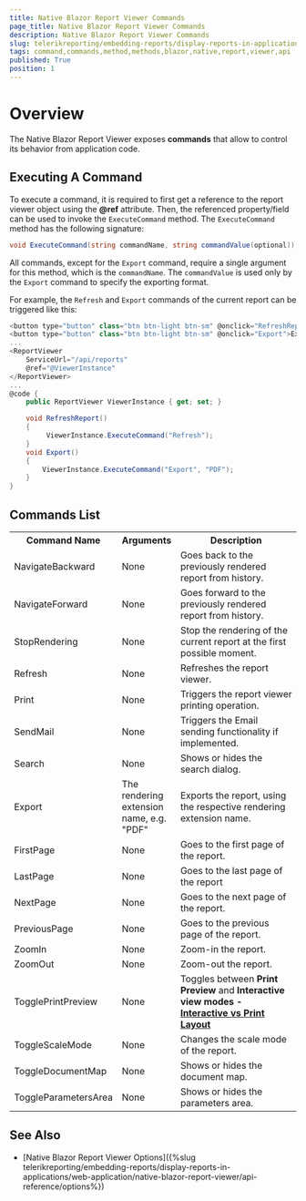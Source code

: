 ```yaml
---
title: Native Blazor Report Viewer Commands
page_title: Native Blazor Report Viewer Commands 
description: Native Blazor Report Viewer Commands
slug: telerikreporting/embedding-reports/display-reports-in-applications/web-application/native-blazor-report-viewer/api-reference/commands
tags: command,commands,method,methods,blazor,native,report,viewer,api
published: True
position: 1
---
```

<style>
table th:first-of-type {
	width: 20%;
}
table th:nth-of-type(2) {
	width: 20%;
}

table th:nth-of-type(3) {
	width: 60%;
}
</style>

# Overview

The Native Blazor Report Viewer exposes __commands__ that allow to control its behavior from application code.

## Executing A Command

To execute a command, it is required to first get a reference to the report viewer object using the __@ref__ attribute. Then, the referenced property/field can be used to invoke the `ExecuteCommand` method. The `ExecuteCommand` method has the following signature:

````C#
void ExecuteCommand(string commandName, string commandValue(optional))
````

All commands, except for the `Export` command, require a single argument for this method, which is the `commandName`. The `commandValue` is used only by the `Export` command to specify the exporting format. 

For example, the `Refresh` and `Export` commands of the current report can be triggered like this: 
    
````C#
<button type="button" class="btn btn-light btn-sm" @onclick="RefreshReport">Refresh Report</button>
<button type="button" class="btn btn-light btn-sm" @onclick="Export">Export Report to PDF</button>
...
<ReportViewer
    ServiceUrl="/api/reports"
    @ref="@ViewerInstance"
</ReportViewer>
...
@code {
    public ReportViewer ViewerInstance { get; set; } 

    void RefreshReport()
    {
         ViewerInstance.ExecuteCommand("Refresh");
    }
    void Export()
    {
        ViewerInstance.ExecuteCommand("Export", "PDF");
    }
}
````

## Commands List

<body>
	<table>
		<tr>
			<th>Command Name</th>
            <th>Arguments</th>
			<th>Description</th>
		</tr>
		<tr>
			<td>NavigateBackward</td>
			<td>
                None
			</td>
            <td>
               Goes back to the previously rendered report from history.
			</td>
		</tr>
        <tr>
			<td>NavigateForward</td>
			<td>
                None
			</td>
            <td>
               Goes forward to the previously rendered report from history.
			</td>
		</tr>
        <tr>
			<td>StopRendering</td>
			<td>
                None
			</td>
            <td>
               Stop the rendering of the current report at the first possible moment.
			</td>
		</tr>
        <tr>
			<td>Refresh</td>
			<td>
                None
			</td>
            <td>
               Refreshes the report viewer.
			</td>
		</tr>
        <tr>
			<td>Print</td>
			<td>
                None
			</td>
            <td>
               Triggers the report viewer printing operation.
			</td>
		</tr>
        <tr>
			<td>SendMail</td>
			<td>
                None
			</td>
            <td>
               Triggers the Email sending functionality if implemented.
			</td>
		</tr>
        <tr>
			<td>Search</td>
			<td>
                None
			</td>
            <td>
               Shows or hides the search dialog.
			</td>
		</tr>
        <tr>
			<td>Export</td>
			<td>
                The rendering extension name, e.g. "PDF"
			</td>
            <td>
               Exports the report, using the respective rendering extension name.
			</td>
		</tr>
        <tr>
			<td>FirstPage</td>
			<td>
                None
			</td>
            <td>
               Goes to the first page of the report.
			</td>
		</tr>
        <tr>
			<td>LastPage</td>
			<td>
                None
			</td>
            <td>
              	Goes to the last page of the report
			</td>
		</tr>
        <tr>
			<td>NextPage</td>
			<td>
                None
			</td>
            <td>
               Goes to the next page of the report.
			</td>
		</tr>
        <tr>
			<td>PreviousPage</td>
			<td>
                None
			</td>
            <td>
               Goes to the previous page of the report.
			</td>
		</tr>
        <tr>
			<td>ZoomIn</td>
			<td>
                None
			</td>
            <td>
               Zoom-in the report.
			</td>
		</tr>
        <tr>
			<td>ZoomOut</td>
			<td>
                None
			</td>
            <td>
               Zoom-out the report.
			</td>
		</tr>
        <tr>
			<td>TogglePrintPreview</td>
			<td>
                None
			</td>
            <td>
               Toggles between <strong>Print Preview</strong> and <strong>Interactive<strong> view modes - <a href="{%slug telerikreporting/using-reports-in-applications/display-reports-in-applications/interactive-vs.-print-layout%}" target="_blank">Interactive vs Print Layout</a>
			</td>
		</tr>
        <tr>
			<td>ToggleScaleMode</td>
			<td>
                None
			</td>
            <td>
              Changes the scale mode of the report.
			</td>
		</tr>
        <tr>
			<td>ToggleDocumentMap</td>
			<td>
                None
			</td>
            <td>
                Shows or hides the document map.
			</td>
		</tr>
        <tr>
			<td>ToggleParametersArea</td>
			<td>
                None
			</td>
            <td>
               Shows or hides the parameters area.
			</td>
		</tr>
	</table>
</body>

## See Also

* [Native Blazor Report Viewer Options]({%slug telerikreporting/embedding-reports/display-reports-in-applications/web-application/native-blazor-report-viewer/api-reference/options%})
